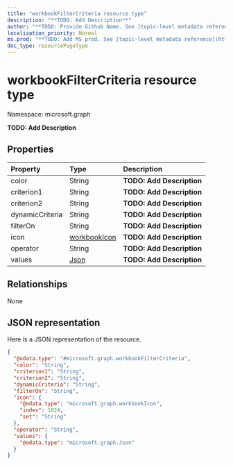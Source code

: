 ```yaml
---
title: "workbookFilterCriteria resource type"
description: "**TODO: Add Description**"
author: "**TODO: Provide Github Name. See [topic-level metadata reference](https://msgo.azurewebsites.net/add/document/guidelines/metadata.html#topic-level-metadata)**"
localization_priority: Normal
ms.prod: "**TODO: Add MS prod. See [topic-level metadata reference](https://msgo.azurewebsites.net/add/document/guidelines/metadata.html#topic-level-metadata)**"
doc_type: resourcePageType
---
```


# workbookFilterCriteria resource type


Namespace: microsoft.graph

**TODO: Add Description**

## Properties
|Property|Type|Description|
|:---|:---|:---|
|color|String|**TODO: Add Description**|
|criterion1|String|**TODO: Add Description**|
|criterion2|String|**TODO: Add Description**|
|dynamicCriteria|String|**TODO: Add Description**|
|filterOn|String|**TODO: Add Description**|
|icon|[workbookIcon](../resources/workbookicon.md)|**TODO: Add Description**|
|operator|String|**TODO: Add Description**|
|values|[Json](../resources/json.md)|**TODO: Add Description**|

## Relationships
None

## JSON representation
Here is a JSON representation of the resource.
<!-- {
  "blockType": "resource",
  "@odata.type": "microsoft.graph.workbookFilterCriteria"
}
-->
``` json
{
  "@odata.type": "#microsoft.graph.workbookFilterCriteria",
  "color": "String",
  "criterion1": "String",
  "criterion2": "String",
  "dynamicCriteria": "String",
  "filterOn": "String",
  "icon": {
    "@odata.type": "microsoft.graph.workbookIcon",
    "index": 1024,
    "set": "String"
  },
  "operator": "String",
  "values": {
    "@odata.type": "microsoft.graph.Json"
  }
}
```

